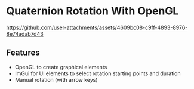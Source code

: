 # Quaternion Rotation With OpenGL

https://github.com/user-attachments/assets/4609bc08-c9ff-4893-8976-8e74adab7d43

## Features
- OpenGL to create graphical elements
- ImGui for UI elements to select rotation starting points and duration
- Manual rotation (with arrow keys)
